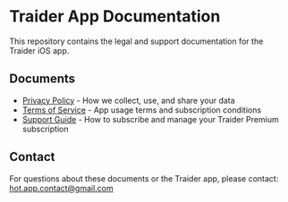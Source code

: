 # Traider App Documentation

This repository contains the legal and support documentation for the Traider iOS app.

## Documents

- [Privacy Policy](PRIVACY_POLICY.md) - How we collect, use, and share your data
- [Terms of Service](TERMS_OF_SERVICE.md) - App usage terms and subscription conditions
- [Support Guide](SUPPORT.md) - How to subscribe and manage your Traider Premium subscription

## Contact

For questions about these documents or the Traider app, please contact: hot.app.contact@gmail.com
